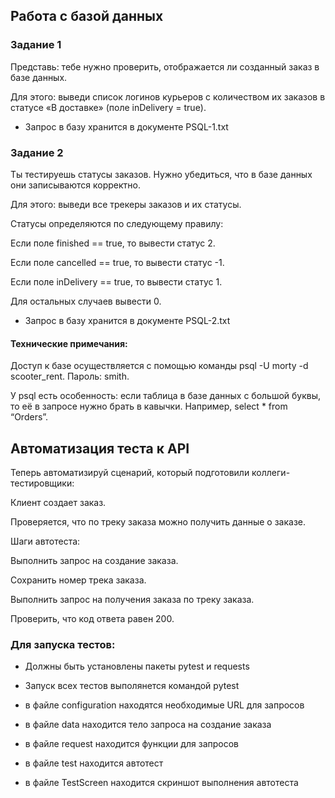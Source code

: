 ## Работа с базой данных

### Задание 1
Представь: тебе нужно проверить, отображается ли созданный заказ в базе данных.

Для этого: выведи список логинов курьеров с количеством их заказов в статусе «В доставке» (поле inDelivery = true).

- Запрос в базу хранится в документе PSQL-1.txt

### Задание 2
Ты тестируешь статусы заказов. Нужно убедиться, что в базе данных они записываются корректно.

Для этого: выведи все трекеры заказов и их статусы.

Статусы определяются по следующему правилу:

Если поле finished == true, то вывести статус 2.

Если поле canсelled == true, то вывести статус -1.

Если поле inDelivery == true, то вывести статус 1.

Для остальных случаев вывести 0.

- Запрос в базу хранится в документе PSQL-2.txt

#### Технические примечания:
Доступ к базе осуществляется с помощью команды psql -U morty -d scooter_rent. Пароль: smith.

У psql есть особенность: если таблица в базе данных с большой буквы, то её в запросе нужно брать в кавычки. Например, select * from “Orders”.

## Автоматизация теста к API
Теперь автоматизируй сценарий, который подготовили коллеги-тестировщики:

Клиент создает заказ.

Проверяется, что по треку заказа можно получить данные о заказе.

Шаги автотеста:

Выполнить запрос на создание заказа.

Сохранить номер трека заказа.

Выполнить запрос на получения заказа по треку заказа.

Проверить, что код ответа равен 200.


### Для запуска тестов:
- Должны быть установлены пакеты pytest и requests

- Запуск всех тестов выполянется командой pytest

- в файле configuration находятся необходимые URL для запросов
- в файле data находится тело запроса на создание заказа
- в файле request находится функции для запросов
- в файле test находится автотест
- в файле TestScreen находится скриншот выполнения автотеста
